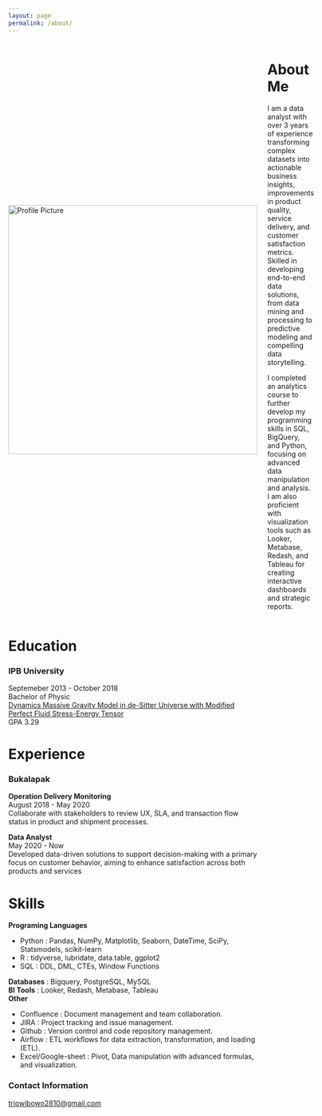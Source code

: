 ```yaml
---
layout: page
permalink: /about/
---
```


<div style="display: flex; align-items: center;">
  <img src="{{ site.baseurl }}/images/trio_wibowo.png" alt="Profile Picture" style="width: 500px; margin-right: 20px;">
  <div>
    <h1>About Me</h1>
  <p>I am a data analyst with over 3 years of experience transforming complex datasets into actionable business insights, improvements in product quality, service delivery, and customer satisfaction metrics. Skilled in developing end-to-end data solutions, from data mining and processing to predictive modeling and compelling data storytelling.</p>
    <p>I completed an analytics course to further develop my programming skills in SQL, BigQuery, and Python, focusing on advanced data manipulation and analysis. I am also proficient with visualization tools such as Looker, Metabase, Redash, and Tableau for creating interactive dashboards and strategic reports.</p>
  </div>
</div>

<h1>Education</h1>
  <h3>IPB University</h3>
  Septemeber 2013 - October 2018<br>
  Bachelor of Physic<br>
  <a href="https://repository.ipb.ac.id/handle/123456789/90740?show=full" target="_blank">Dynamics Massive Gravity Model in de-Sitter Universe with Modified Perfect Fluid Stress-Energy Tensor<br></a>
  GPA 3.29
<h1>Experience</h1>
  <h3>Bukalapak</h3>
  <b>Operation Delivery Monitoring</b><br>
  August 2018 - May 2020<br>
  Collaborate with stakeholders to review UX, SLA, and transaction flow status in product and shipment processes.<br>
  
  <b>Data Analyst</b><br>
  May 2020 - Now<br>
  Developed data-driven solutions to support decision-making with a primary focus on customer behavior, aiming to enhance satisfaction across both products and services<br>

<h1>Skills</h1>
<b>Programing Languages</b>
  <ul>
    <li>Python : Pandas, NumPy, Matplotlib, Seaborn, DateTime, SciPy, Statsmodels, scikit-learn</li>
    <li>R : tidyverse, lubridate, data.table, ggplot2</li>
    <li>SQL : DDL, DML, CTEs, Window Functions</li>
  </ul>
<b>Databases</b> : Bigquery, PostgreSQL, MySQL<br>
<b>BI Tools</b> : Looker, Redash, Metabase, Tableau<br>
<b>Other</b>
  <ul>
    <li>Confluence         : Document management and team collaboration.</li>
    <li>JIRA               : Project tracking and issue management.</li>
    <li>Github             : Version control and code repository management.</li>
    <li>Airflow            : ETL workflows for data extraction, transformation, and loading (ETL).</li>
    <li>Excel/Google-sheet : Pivot, Data manipulation with advanced formulas, and visualization.</li>
  </ul>



### Contact Information
[triowibowo2810@gmail.com](mailto:triowibowo2810@gmail.com)




